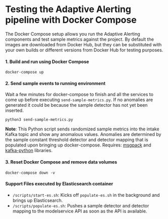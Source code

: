 # Testing the Adaptive Alerting pipeline with Docker Compose

The Docker Compose setup allows you run the Adaptive Alerting components and test sample metrics against the project. By default the images are downloaded from Docker Hub, but they can be substituted with your own builds or different versions from Docker Hub for testing purposes.

#### 1. Build and run using Docker Compose
```
docker-compose up
```

#### 2. Send sample events to running environment
Wait a few minutes for docker-compose to finish and all the services to come up before executing `send-sample-metrics.py`. If no anomalies are generated it could be because the sample detector has not yet been inserted.
```
python3 send-sample-metrics.py
```

**Note**: This Python script sends randomized sample metrics into the intake Kafka topic and show any anomalous values. Anomalies are determined by the sample constant threshold detector and detector mapping that is populated upon bringing up docker-compose. Requires: [msgpack](https://msgpack.org/index.html) and [kafka-python](https://kafka-python.readthedocs.io/en/master/) libraries.

#### 3. Reset Docker Compose and remove data volumes
```
docker-compose down -v
```

#### Support Files executed by Elasticsearch container
 - `/scripts/start-es.sh`: Kicks off `populate-es.sh` in the background and brings up Elasticsearch.
 - `/scripts/populate-es.sh`: Pushes a sample detector and detector mapping to the modelservice API as soon as the API is available.